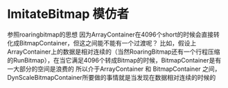 # ImitateBitmap 模仿者
参照roaringbitmap的思想
因为ArrayContainer在4096个short的时候会直接转化成BitmapContainer，但这之间能不能有一个过渡呢？
比如，假设上ArrayContainer上的数据是相对连续的（当然RoaringBitmap还有一个行程压缩的RunBitmap），在当它满足4096个转成Bitmap的时候，BitmapContainer是有一大部分的空间是浪费的
所以介于ArrayContainer 和 BitmapContainer 之间，DynScaleBitmapContainer所要做的事情就是当发现在数据相对连续的时候的
